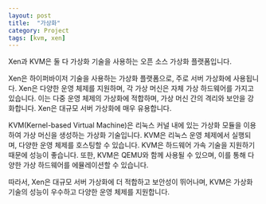 ```yaml
---
layout: post
title:  "가상화"
category: Project
tags: [kvm, xen]
---
```

Xen과 KVM은 둘 다 가상화 기술을 사용하는 오픈 소스 가상화 플랫폼입니다.

Xen은 하이퍼바이저 기술을 사용하는 가상화 플랫폼으로, 주로 서버 가상화에 사용됩니다. Xen은 다양한 운영 체제를 지원하며, 각 가상 머신은 자체 가상 하드웨어를 가지고 있습니다. 이는 다중 운영 체제의 가상화에 적합하며, 가상 머신 간의 격리와 보안을 강화합니다. Xen은 대규모 서버 가상화에 매우 유용합니다.

KVM(Kernel-based Virtual Machine)은 리눅스 커널 내에 있는 가상화 모듈을 이용하여 가상 머신을 생성하는 가상화 기술입니다. KVM은 리눅스 운영 체제에서 실행되며, 다양한 운영 체제를 호스팅할 수 있습니다. KVM은 하드웨어 가속 기술을 지원하기 때문에 성능이 좋습니다. 또한, KVM은 QEMU와 함께 사용될 수 있으며, 이를 통해 다양한 가상 하드웨어를 에뮬레이션할 수 있습니다.

따라서, Xen은 대규모 서버 가상화에 더 적합하고 보안성이 뛰어나며, KVM은 가상화 기술의 성능이 우수하고 다양한 운영 체제를 지원합니다.
